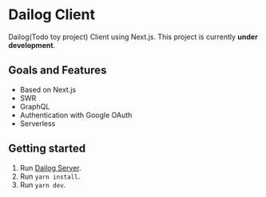 # Dailog Client
Dailog(Todo toy project) Client using Next.js.
This project is currently **under development**.

## Goals and Features
- Based on Next.js
- SWR
- GraphQL
- Authentication with Google OAuth
- Serverless

## Getting started
1. Run [Dailog Server](https://github.com/zenato/dailog-server).
2. Run `yarn install`.
3. Run `yarn dev`.
  

